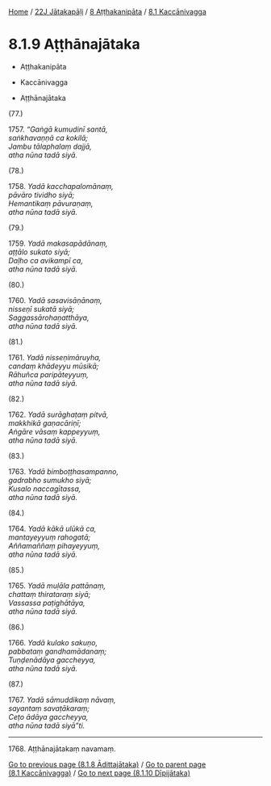 
[Home](/) / [22J Jātakapāḷi](../...md) / [8 Aṭṭhakanipāta](...md) / [8.1 Kaccānivagga](../22J/8/8.1.md)

# 8.1.9 Aṭṭhānajātaka

* Aṭṭhakanipāta

* Kaccānivagga

* Aṭṭhānajātaka

(77.)

1757\. _“Gaṅgā kumudinī santā,_  
_saṅkhavaṇṇā ca kokilā;_  
_Jambu tālaphalaṃ dajjā,_  
_atha nūna tadā siyā._  


(78.)

1758\. _Yadā kacchapalomānaṃ,_  
_pāvāro tividho siyā;_  
_Hemantikaṃ pāvuraṇaṃ,_  
_atha nūna tadā siyā._  


(79.)

1759\. _Yadā makasapādānaṃ,_  
_aṭṭālo sukato siyā;_  
_Daḷho ca avikampī ca,_  
_atha nūna tadā siyā._  


(80.)

1760\. _Yadā sasavisāṇānaṃ,_  
_nisseṇī sukatā siyā;_  
_Saggassārohaṇatthāya,_  
_atha nūna tadā siyā._  


(81.)

1761\. _Yadā nisseṇimāruyha,_  
_candaṃ khādeyyu mūsikā;_  
_Rāhuñca paripāteyyuṃ,_  
_atha nūna tadā siyā._  


(82.)

1762\. _Yadā surāghaṭaṃ pitvā,_  
_makkhikā gaṇacāriṇī;_  
_Aṅgāre vāsaṃ kappeyyuṃ,_  
_atha nūna tadā siyā._  


(83.)

1763\. _Yadā bimboṭṭhasampanno,_  
_gadrabho sumukho siyā;_  
_Kusalo naccagītassa,_  
_atha nūna tadā siyā._  


(84.)

1764\. _Yadā kākā ulūkā ca,_  
_mantayeyyuṃ rahogatā;_  
_Aññamaññaṃ pihayeyyuṃ,_  
_atha nūna tadā siyā._  


(85.)

1765\. _Yadā muḷāla pattānaṃ,_  
_chattaṃ thirataraṃ siyā;_  
_Vassassa paṭighātāya,_  
_atha nūna tadā siyā._  


(86.)

1766\. _Yadā kulako sakuṇo,_  
_pabbataṃ gandhamādanaṃ;_  
_Tuṇḍenādāya gaccheyya,_  
_atha nūna tadā siyā._  


(87.)

1767\. _Yadā sāmuddikaṃ nāvaṃ,_  
_sayantaṃ savaṭākaraṃ;_  
_Ceṭo ādāya gaccheyya,_  
_atha nūna tadā siyā”ti._  


---

1768\. Aṭṭhānajātakaṃ navamaṃ.



[Go to previous page (8.1.8 Ādittajātaka)](8.1.8.md) / [Go to parent page (8.1 Kaccānivagga)](../22J/8/8.1.md) / [Go to next page (8.1.10 Dīpijātaka)](8.1.10.md)


